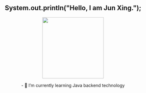 <div align="center">
  <h2>System.out.println("Hello, I am Jun Xing.");</h2>
</div>

<div align="center">
  <img src="https://gd-hbimg.huaban.com/a021e6ef0f487652a662f8d52d0ab30e5f8c1be53693-KmBAvV_fw1200webp" width="200" height="200">
</div>

<div align="center">
  <p>- 🌱 I’m currently learning Java backend technology</p>
</div>
                                                                                                                 
<!--
**JunXing-Tech/JunXing-Tech** is a ✨ _special_ ✨ repository because its `README.md` (this file) appears on your GitHub profile.

Here are some ideas to get you started:

- 🔭 I’m currently working on ...
- 🌱 I’m currently learning ...
- 👯 I’m looking to collaborate on ...
- 🤔 I’m looking for help with ...
- 💬 Ask me about ...
- 📫 How to reach me: ...
- 😄 Pronouns: ...
- ⚡ Fun fact: ...
-->
